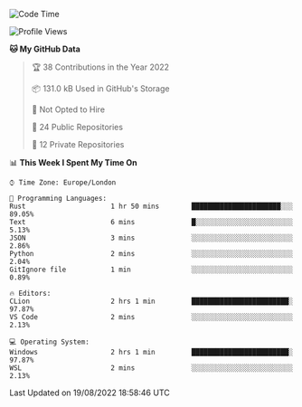 <!--START_SECTION:waka-->
![Code Time](http://img.shields.io/badge/Code%20Time-221%20hrs%2048%20mins-blue)

![Profile Views](http://img.shields.io/badge/Profile%20Views-0-blue)

**🐱 My GitHub Data** 

> 🏆 38 Contributions in the Year 2022
 > 
> 📦 131.0 kB Used in GitHub's Storage 
 > 
> 🚫 Not Opted to Hire
 > 
> 📜 24 Public Repositories 
 > 
> 🔑 12 Private Repositories  
 > 
📊 **This Week I Spent My Time On** 

```text
⌚︎ Time Zone: Europe/London

💬 Programming Languages: 
Rust                     1 hr 50 mins        ██████████████████████░░░   89.05% 
Text                     6 mins              █░░░░░░░░░░░░░░░░░░░░░░░░   5.13% 
JSON                     3 mins              ░░░░░░░░░░░░░░░░░░░░░░░░░   2.86% 
Python                   2 mins              ░░░░░░░░░░░░░░░░░░░░░░░░░   2.04% 
GitIgnore file           1 min               ░░░░░░░░░░░░░░░░░░░░░░░░░   0.89%

🔥 Editors: 
CLion                    2 hrs 1 min         ████████████████████████░   97.87% 
VS Code                  2 mins              ░░░░░░░░░░░░░░░░░░░░░░░░░   2.13%

💻 Operating System: 
Windows                  2 hrs 1 min         ████████████████████████░   97.87% 
WSL                      2 mins              ░░░░░░░░░░░░░░░░░░░░░░░░░   2.13%

```


 Last Updated on 19/08/2022 18:58:46 UTC
<!--END_SECTION:waka-->